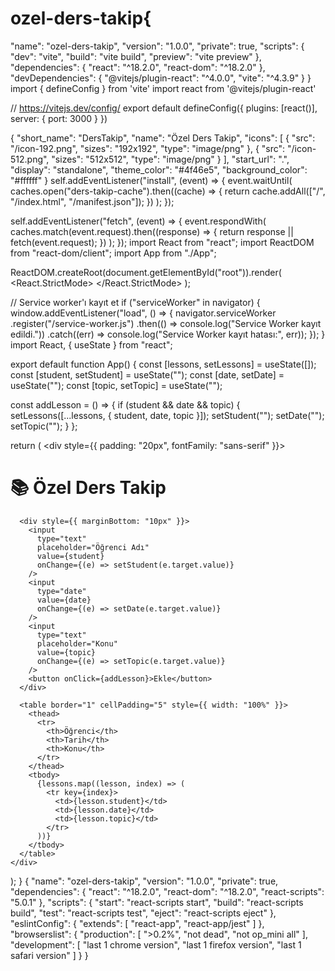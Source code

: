 # ozel-ders-takip{
  "name": "ozel-ders-takip",
  "version": "1.0.0",
  "private": true,
  "scripts": {
    "dev": "vite",
    "build": "vite build",
    "preview": "vite preview"
  },
  "dependencies": {
    "react": "^18.2.0",
    "react-dom": "^18.2.0"
  },
  "devDependencies": {
    "@vitejs/plugin-react": "^4.0.0",
    "vite": "^4.3.9"
  }
}
import { defineConfig } from 'vite'
import react from '@vitejs/plugin-react'

// https://vitejs.dev/config/
export default defineConfig({
  plugins: [react()],
  server: {
    port: 3000
  }
})
<!DOCTYPE html>
<html lang="tr">
  <head>
    <meta charset="UTF-8" />
    <meta name="viewport" content="width=device-width, initial-scale=1.0" />
    <meta name="theme-color" content="#4f46e5" />
    <link rel="manifest" href="/manifest.json" />
    <title>Özel Ders Takip</title>
  </head>
  <body>
    <div id="root"></div>
    <script type="module" src="/src/index.js"></script>
  </body>
</html>
{
  "short_name": "DersTakip",
  "name": "Özel Ders Takip",
  "icons": [
    {
      "src": "/icon-192.png",
      "sizes": "192x192",
      "type": "image/png"
    },
    {
      "src": "/icon-512.png",
      "sizes": "512x512",
      "type": "image/png"
    }
  ],
  "start_url": ".",
  "display": "standalone",
  "theme_color": "#4f46e5",
  "background_color": "#ffffff"
}
self.addEventListener("install", (event) => {
  event.waitUntil(
    caches.open("ders-takip-cache").then((cache) => {
      return cache.addAll(["/", "/index.html", "/manifest.json"]);
    })
  );
});

self.addEventListener("fetch", (event) => {
  event.respondWith(
    caches.match(event.request).then((response) => {
      return response || fetch(event.request);
    })
  );
});
import React from "react";
import ReactDOM from "react-dom/client";
import App from "./App";

ReactDOM.createRoot(document.getElementById("root")).render(
  <React.StrictMode>
    <App />
  </React.StrictMode>
);

// Service worker'ı kayıt et
if ("serviceWorker" in navigator) {
  window.addEventListener("load", () => {
    navigator.serviceWorker
      .register("/service-worker.js")
      .then(() => console.log("Service Worker kayıt edildi."))
      .catch((err) => console.log("Service Worker kayıt hatası:", err));
  });
}
import React, { useState } from "react";

export default function App() {
  const [lessons, setLessons] = useState([]);
  const [student, setStudent] = useState("");
  const [date, setDate] = useState("");
  const [topic, setTopic] = useState("");

  const addLesson = () => {
    if (student && date && topic) {
      setLessons([...lessons, { student, date, topic }]);
      setStudent("");
      setDate("");
      setTopic("");
    }
  };

  return (
    <div style={{ padding: "20px", fontFamily: "sans-serif" }}>
      <h1>📚 Özel Ders Takip</h1>

      <div style={{ marginBottom: "10px" }}>
        <input
          type="text"
          placeholder="Öğrenci Adı"
          value={student}
          onChange={(e) => setStudent(e.target.value)}
        />
        <input
          type="date"
          value={date}
          onChange={(e) => setDate(e.target.value)}
        />
        <input
          type="text"
          placeholder="Konu"
          value={topic}
          onChange={(e) => setTopic(e.target.value)}
        />
        <button onClick={addLesson}>Ekle</button>
      </div>

      <table border="1" cellPadding="5" style={{ width: "100%" }}>
        <thead>
          <tr>
            <th>Öğrenci</th>
            <th>Tarih</th>
            <th>Konu</th>
          </tr>
        </thead>
        <tbody>
          {lessons.map((lesson, index) => (
            <tr key={index}>
              <td>{lesson.student}</td>
              <td>{lesson.date}</td>
              <td>{lesson.topic}</td>
            </tr>
          ))}
        </tbody>
      </table>
    </div>
  );
}
{
  "name": "ozel-ders-takip",
  "version": "1.0.0",
  "private": true,
  "dependencies": {
    "react": "^18.2.0",
    "react-dom": "^18.2.0",
    "react-scripts": "5.0.1"
  },
  "scripts": {
    "start": "react-scripts start",
    "build": "react-scripts build",
    "test": "react-scripts test",
    "eject": "react-scripts eject"
  },
  "eslintConfig": {
    "extends": [
      "react-app",
      "react-app/jest"
    ]
  },
  "browserslist": {
    "production": [
      ">0.2%",
      "not dead",
      "not op_mini all"
    ],
    "development": [
      "last 1 chrome version",
      "last 1 firefox version",
      "last 1 safari version"
    ]
  }
}
